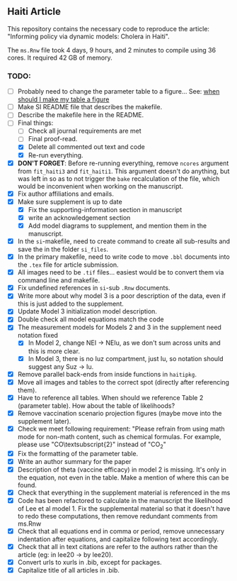 ## Haiti Article

This repository contains the necessary code to reproduce the article: "Informing policy via dynamic models: Cholera in Haiti". 

The `ms.Rnw` file took 4 days, 9 hours, and 2 minutes to compile using 36 cores. It required 42 GB of memory. 

### TODO: 

- [ ] Probably need to change the parameter table to a figure... See: [when should I make my table a figure](https://journals.plos.org/ploscompbiol/s/tables)
- [ ] Make SI README file that describes the makefile.
- [ ] Describe the makefile here in the README.
- [ ] Final things: 
   - [ ] Check all journal requirements are met
   - [ ] Final proof-read.
   - [x] Delete all commented out text and code 
   - [x] Re-run everything. 

- [x] **DON'T FORGET**: Before re-running everything, remove `ncores` argument from `fit_haiti3` and `fit_haiti1`. This argument doesn't do anything, but was left in so as to not trigger the `bake` recalculation of the file, which would be inconvenient when working on the manuscript. 
- [x] Fix author affiliations and emails. 
- [x] Make sure supplement is up to date 
   - [x] Fix the supporting-information section in manuscript 
   - [x] write an acknowledgement section 
   - [x] Add model diagrams to supplement, and mention them in the manuscript. 
- [x] In the `si`-makefile, need to create command to create all sub-results and save the in the folder `si_files`. 
- [x] In the primary makefile, need to write code to move `.bbl` documents into the `.tex` file for article submission. 
- [x] All images need to be `.tif` files... easiest would be to convert them via command line and makefile. 
- [x] Fix undefined references in `si`-sub `.Rnw` documents. 
- [x] Write more about why model 3 is a poor description of the data, even if this is just added to the supplement. 
- [x] Update Model 3 initialization model description. 
- [x] Double check all model equations match the code 
- [x] The measurement models for Models 2 and 3 in the supplement need notation fixed
   - [x] In Model 2, change NEI -> NEIu, as we don't sum across units and this is more clear. 
   - [x] In Model 3, there is no Iuz compartment, just Iu, so notation should suggest any Suz -> Iu.
- [x] Remove parallel back-ends from inside functions in `haitipkg`. 
- [x] Move all images and tables to the correct spot (directly after referencing them).
- [x] Have to reference all tables. When should we reference Table 2 (parameter table). How about the table of likelihoods? 
- [x] Remove vaccination scenario projection figures (maybe move into the supplement later).
- [x] Check we meet following requirement: "Please refrain from using math mode for non-math content, such as chemical formulas. For example, please use "CO\textsubscript{2}" instead of "$\mathrm{CO}_2$"
- [x] Fix the formatting of the parameter table. 
- [x] Write an author summary for the paper 
- [x] Description of theta (vaccine efficacy) in model 2 is missing. It's only in the equation, not even in the table. Make a mention of where this can be found.
- [x] Check that everything in the supplement material is referenced in the ms
- [x] Code has been refactored to calculate in the manuscript the likelihood of Lee et al model 1. Fix the supplemental material so that it doesn't have to redo these computations, then remove redundant comments from ms.Rnw
- [x] Check that all equations end in comma or period, remove unnecessary indentation after equations, and capitalize following text accordingly. 
- [x] Check that all in text citations are refer to the authors rather than the article (eg: in lee20 -> by lee20). 
- [x] Convert urls to xurls in .bib, except for packages. 
- [x] Capitalize title of all articles in .bib.
